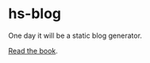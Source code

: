 # hs-blog

One day it will be a static blog generator.

[Read the book](https://learn-haskell.blog).
